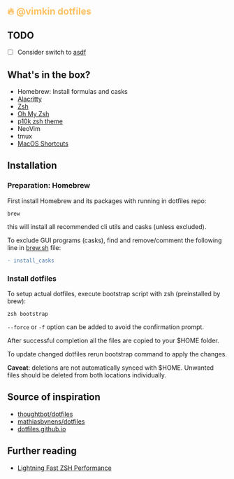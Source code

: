 <h2 style="color: #FEC163;">🔥 @vimkin dotfiles</h2>

## TODO
- [ ] Consider switch to [asdf](https://asdf-vm.com/)

## What's in the box?
- Homebrew: Install formulas and casks
- [Alacritty](https://github.com/alacritty/alacritty)
- [Zsh](https://www.zsh.org/)
- [Oh My Zsh](https://github.com/ohmyzsh/ohmyzsh)
- [p10k zsh theme](https://github.com/romkatv/powerlevel10k)
- NeoVim
- tmux
- [MacOS Shortcuts](docs/MACOS_SHORTCUTS.md)

## Installation

### Preparation: Homebrew

First install Homebrew and its packages with running in dotfiles repo:
```
brew
```
this will install all recommended cli utils and casks (unless excluded).

To exclude GUI programs (casks), find and remove/comment the following line in [brew.sh](brew.sh) file:
```diff
- install_casks
```

### Install dotfiles

To setup actual dotfiles, execute bootstrap script with zsh (preinstalled by brew):
```
zsh bootstrap
```
`--force` or `-f` option can be added to avoid the confirmation prompt.

After successful completion all the files are copied to your $HOME folder.

To update changed dotfiles rerun bootstrap command to apply the changes.

**Caveat**: deletions are not automatically synced with $HOME. Unwanted files should be deleted from both locations individually.

## Source of inspiration
* [thoughtbot/dotfiles](https://github.com/thoughtbot/dotfiles)
* [mathiasbynens/dotfiles](https://github.com/mathiasbynens/dotfiles)
* [dotfiles.github.io](https://dotfiles.github.io/)

## Further reading
* [Lightning Fast ZSH Performance](https://joshghent.com/zsh-speed/)
